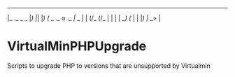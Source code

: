   _            _       _   __                   
 |_ ._ _   _  |_) |_| |_) (_   _ ._ o ._ _|_  _ 
 |  | (/_ (/_ |   | | |   __) (_ |  | |_) |_ _> 
                                      |                                            
# VirtualMinPHPUpgrade
Scripts to upgrade PHP to versions that are unsupported by Virtualmin
